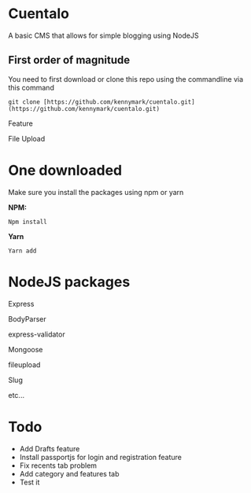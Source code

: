 # Cuentalo

A basic CMS that allows for simple blogging using NodeJS

## First order of magnitude

You need to first download or clone this repo using the commandline via this command

`git clone [https://github.com/kennymark/cuentalo.git](https://github.com/kennymark/cuentalo.git)`

Feature

File Upload

# One downloaded

Make sure you install the packages using npm or yarn

**NPM:**

    Npm install

**Yarn**

    Yarn add 

# NodeJS packages

Express

BodyParser

express-validator

Mongoose

fileupload

Slug

etc...

# Todo

- Add Drafts feature
- Install passportjs for login and registration feature
- Fix recents tab problem
- Add category and features tab
- Test it
